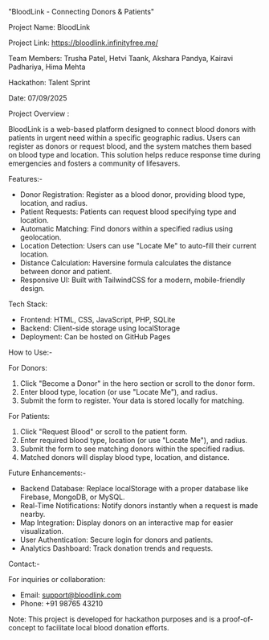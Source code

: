 "BloodLink - Connecting Donors & Patients"

Project Name: BloodLink

Project Link: https://bloodlink.infinityfree.me/

Team Members: Trusha Patel, Hetvi Taank, Akshara Pandya, Kairavi Padhariya, Hima Mehta

Hackathon: Talent Sprint

Date: 07/09/2025

Project Overview :

BloodLink is a web-based platform designed to connect blood donors with patients in urgent need within a specific geographic radius. Users can register as donors or request blood, and the system matches them based on blood type and location. This solution helps reduce response time during emergencies and fosters a community of lifesavers.

Features:-
* Donor Registration: Register as a blood donor, providing blood type, location, and radius.
* Patient Requests: Patients can request blood specifying type and location.
* Automatic Matching: Find donors within a specified radius using geolocation.
* Location Detection: Users can use "Locate Me" to auto-fill their current location.
* Distance Calculation: Haversine formula calculates the distance between donor and patient.
* Responsive UI: Built with TailwindCSS for a modern, mobile-friendly design.

Tech Stack: 

* Frontend: HTML, CSS, JavaScript, PHP, SQLite
* Backend: Client-side storage using localStorage
* Deployment: Can be hosted on GitHub Pages

How to Use:-

For Donors:

1. Click "Become a Donor" in the hero section or scroll to the donor form.
2. Enter blood type, location (or use "Locate Me"), and radius.
3. Submit the form to register. Your data is stored locally for matching.

For Patients:

1. Click "Request Blood" or scroll to the patient form.
2. Enter required blood type, location (or use "Locate Me"), and radius.
3. Submit the form to see matching donors within the specified radius.
4. Matched donors will display blood type, location, and distance.

Future Enhancements:-

* Backend Database: Replace localStorage with a proper database like Firebase, MongoDB, or MySQL.
* Real-Time Notifications: Notify donors instantly when a request is made nearby.
* Map Integration: Display donors on an interactive map for easier visualization.
* User Authentication: Secure login for donors and patients.
* Analytics Dashboard: Track donation trends and requests.

Contact:-

For inquiries or collaboration:

* Email: support@bloodlink.com
* Phone: +91 98765 43210

Note: This project is developed for hackathon purposes and is a proof-of-concept to facilitate local blood donation efforts.
